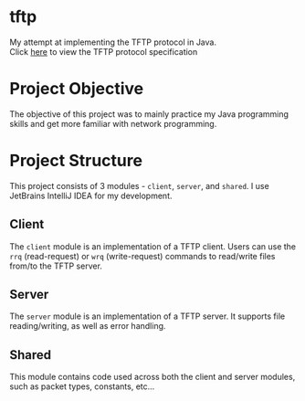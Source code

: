 # tftp
My attempt at implementing the TFTP protocol in Java.  
Click [here](https://datatracker.ietf.org/doc/html/rfc1350 "TFTP specification") to view the TFTP protocol specification

# Project Objective
The objective of this project was to mainly practice my Java programming skills and get more familiar with network programming.

# Project Structure
This project consists of 3 modules - `client`, `server`, and `shared`. I use JetBrains IntelliJ IDEA for my development.

## Client
The `client` module is an implementation of a TFTP client. Users can use the `rrq` (read-request) or `wrq` (write-request) commands to read/write files from/to the TFTP server.

## Server
The `server` module is an implementation of a TFTP server. It supports file reading/writing, as well as error handling.

## Shared
This module contains code used across both the client and server modules, such as packet types, constants, etc...